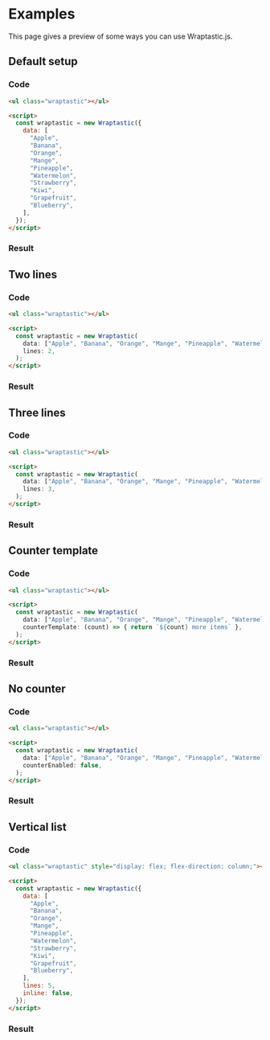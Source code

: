 # Examples

This page gives a preview of some ways you can use Wraptastic.js.

## Default setup

<script setup lang="ts">
  import Wraptastic from "../lib/Wraptastic.ts";
  import { onMounted } from 'vue';
  onMounted(() => {
    new Wraptastic();
  })
</script>

<div id="here"></div>

### Code

```html
<ul class="wraptastic"></ul>

<script>
  const wraptastic = new Wraptastic({
    data: [
      "Apple",
      "Banana",
      "Orange",
      "Mange",
      "Pineapple",
      "Watermelon",
      "Strawberry",
      "Kiwi",
      "Grapefruit",
      "Blueberry",
    ],
  });
</script>
```

### Result

<wraptastic-container>
  <ul 
    class="wraptastic"
    data-wraptastic-data='["Apple", "Banana", "Orange", "Mange", "Pineapple", "Watermelon", "Strawberry", "Kiwi", "Grapefruit", "Blueberry"]'
  ></ul>
</wraptastic-container>

## Two lines

### Code

```html
<ul class="wraptastic"></ul>

<script>
  const wraptastic = new Wraptastic(
    data: ["Apple", "Banana", "Orange", "Mange", "Pineapple", "Watermelon", "Strawberry", "Kiwi", "Grapefruit", "Blueberry"],
    lines: 2,
  );
</script>
```

### Result

<wraptastic-container>
  <ul 
    class="wraptastic"
    data-wraptastic-data='["Apple", "Banana", "Orange", "Mange", "Pineapple", "Watermelon", "Strawberry", "Kiwi", "Grapefruit", "Blueberry"]'
    data-wraptastic-lines="2"
  ></ul>
</wraptastic-container>

## Three lines

### Code

```html
<ul class="wraptastic"></ul>

<script>
  const wraptastic = new Wraptastic(
    data: ["Apple", "Banana", "Orange", "Mange", "Pineapple", "Watermelon", "Strawberry", "Kiwi", "Grapefruit", "Blueberry"],
    lines: 3,
  );
</script>
```

### Result

<wraptastic-container>
  <ul 
    class="wraptastic"
    data-wraptastic-data='["Apple", "Banana", "Orange", "Mange", "Pineapple", "Watermelon", "Strawberry", "Kiwi", "Grapefruit", "Blueberry"]'
    data-wraptastic-lines="3"
  ></ul>
</wraptastic-container>

## Counter template

### Code

```html
<ul class="wraptastic"></ul>

<script>
  const wraptastic = new Wraptastic(
    data: ["Apple", "Banana", "Orange", "Mange", "Pineapple", "Watermelon", "Strawberry", "Kiwi", "Grapefruit", "Blueberry"],
    counterTemplate: (count) => { return `${count} more items` },
  );
</script>
```

### Result

<wraptastic-container>
  <ul 
    class="wraptastic"
    data-wraptastic-data='["Apple", "Banana", "Orange", "Mange", "Pineapple", "Watermelon", "Strawberry", "Kiwi", "Grapefruit", "Blueberry"]'
    data-wraptastic-counter-template="{count} more items"
  ></ul>
</wraptastic-container>

## No counter

### Code

```html
<ul class="wraptastic"></ul>

<script>
  const wraptastic = new Wraptastic(
    data: ["Apple", "Banana", "Orange", "Mange", "Pineapple", "Watermelon", "Strawberry", "Kiwi", "Grapefruit", "Blueberry"],
    counterEnabled: false,
  );
</script>
```

### Result

<wraptastic-container>
  <ul 
    class="wraptastic"
    data-wraptastic-data='["Apple", "Banana", "Orange", "Mange", "Pineapple", "Watermelon", "Strawberry", "Kiwi", "Grapefruit", "Blueberry"]'
    data-wraptastic-counter-enabled="false"
  ></ul>
</wraptastic-container>

## Vertical list

### Code

```html
<ul class="wraptastic" style="display: flex; flex-direction: column;"></ul>

<script>
  const wraptastic = new Wraptastic({
    data: [
      "Apple",
      "Banana",
      "Orange",
      "Mange",
      "Pineapple",
      "Watermelon",
      "Strawberry",
      "Kiwi",
      "Grapefruit",
      "Blueberry",
    ],
    lines: 5,
    inline: false,
  });
</script>
```

### Result

<wraptastic-container :animate="false" :animate-button="false">
  <ul 
    class="wraptastic"
    data-wraptastic-data='["Apple", "Banana", "Orange", "Mange", "Pineapple", "Watermelon", "Strawberry", "Kiwi", "Grapefruit", "Blueberry"]'
    data-wraptastic-lines="3"
    data-wraptastic-inline="false"
    style="display: flex; flex-direction: column;"
  ></ul>
</wraptastic-container>
